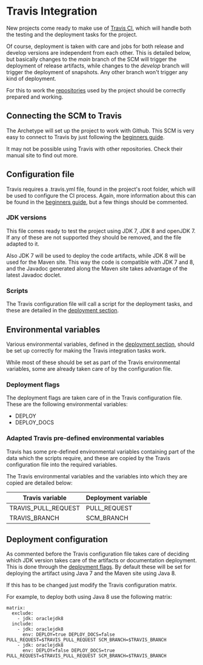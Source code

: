 # Travis Integration

New projects come ready to make use of [Travis CI][travis], which will handle both the testing and the deployment tasks for the project.

Of course, deployment is taken with care and jobs for both release and develop versions are independent from each other. This is detailed below, but basically changes to the *main* branch of the SCM will trigger the deployment of release artifacts, while changes to the *develop* branch will trigger the deployment of snapshots. Any other branch won't trigger any kind of deployment.

For this to work the [repositories][repositories] used by the project should be correctly prepared and working.

## Connecting the SCM to Travis

The Archetype will set up the project to work with Github. This SCM is very easy to connect to Travis by just following the [beginners guide][travis-guide].

It may not be possible using Travis with other repositories. Check their manual site to find out more.

## Configuration file

Travis requires a .travis.yml file, found in the project's root folder, which will be used to configure the CI process. Again, more information about this can be found in the [beginners guide][travis-guide], but a few things should be commented.

### JDK versions

This file comes ready to test the project using JDK 7, JDK 8 and openJDK 7. If any of these are not supported they should be removed, and the file adapted to it.

Also JDK 7 will be used to deploy the code artifacts, while JDK 8 will be used for the Maven site. This way the code is compatible with JDK 7 and 8, and the Javadoc generated along the Maven site takes advantage of the latest Javadoc doclet.

### Scripts

The Travis configuration file will call a script for the deployment tasks, and these are detailed in the [deployment section][deployment].

## Environmental variables

Various environmental variables, defined in the [deployment section][deployment], should be set up correctly for making the Travis integration tasks work.

While most of these should be set as part of the Travis environmental variables, some are already taken care of by the configuration file.

### Deployment flags

The deployment flags are taken care of in the Travis configuration file. These are the following environmental variables:

- DEPLOY
- DEPLOY\_DOCS

### Adapted Travis pre-defined environmental variables

Travis has some pre-defined environmental variables containing part of the data which the scripts require, and these are copied by the Travis configuration file into the required variables.

The Travis environmental variables and the variables into which they are copied are detailed below:

|Travis variable|Deployment variable|
|---|---|
|TRAVIS\_PULL\_REQUEST|PULL\_REQUEST|
|TRAVIS\_BRANCH|SCM\_BRANCH|

## Deployment configuration

As commented before the Travis configuration file takes care of deciding which JDK version takes care of the artifacts or documentation deployment. This is done through the [deployment flags][deployment-variables]. By default these will be set for deploying the artifact using Java 7 and the Maven site using Java 8.

If this has to be changed just modify the Travis configuration matrix.

For example, to deploy both using Java 8 use the following matrix:

```
matrix:
  exclude:
    - jdk: oraclejdk8
  include:
    - jdk: oraclejdk8
      env: DEPLOY=true DEPLOY_DOCS=false PULL_REQUEST=$TRAVIS_PULL_REQUEST SCM_BRANCH=$TRAVIS_BRANCH
    - jdk: oraclejdk8
      env: DEPLOY=false DEPLOY_DOCS=true PULL_REQUEST=$TRAVIS_PULL_REQUEST SCM_BRANCH=$TRAVIS_BRANCH
```

[travis]: https://travis-ci.org
[travis-guide]: http://docs.travis-ci.com/user/for-beginners/

[repositories]: ./repositories.html
[deployment]: ./deployment.html
[deployment-variables]: ./deployment.html#deploymentflags